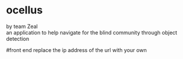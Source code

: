 # ocellus
by team Zeal <br>
an application to help navigate for the blind community through object detection

#front end
replace the ip address of the url with your own
